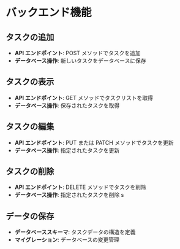 # バックエンド機能

## タスクの追加

- **API エンドポイント**: POST メソッドでタスクを追加
- **データベース操作**: 新しいタスクをデータベースに保存

## タスクの表示

- **API エンドポイント**: GET メソッドでタスクリストを取得
- **データベース操作**: 保存されたタスクを取得

## タスクの編集

- **API エンドポイント**: PUT または PATCH メソッドでタスクを更新
- **データベース操作**: 指定されたタスクを更新

## タスクの削除

- **API エンドポイント**: DELETE メソッドでタスクを削除
- **データベース操作**: 指定されたタスクを削除
s
## データの保存

- **データベーススキーマ**: タスクデータの構造を定義
- **マイグレーション**: データベースの変更管理
